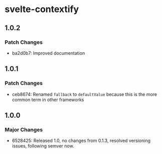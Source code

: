 # svelte-contextify

## 1.0.2

### Patch Changes

- ba2d0b7: Improved documentation

## 1.0.1

### Patch Changes

- ceb8674: Renamed `fallback` to `defaultValue` because this is the more common term in other frameworks

## 1.0.0

### Major Changes

- 6528425: Released 1.0, no changes from 0.1.3, resolved versioning issues, following semver now.
